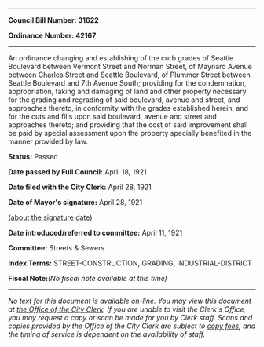 

********

**Council Bill Number: 31622**
   
**Ordinance Number: 42167**
********

 An ordinance changing and establishing of the curb grades of Seattle Boulevard between Vermont Street and Norman Street, of Maynard Avenue between Charles Street and Seattle Boulevard, of Plummer Street between Seattle Boulevard and 7th Avenue South; providing for the condemnation, appropriation, taking and damaging of land and other property necessary for the grading and regrading of said boulevard, avenue and street, and approaches thereto, in conformity with the grades established herein, and for the cuts and fills upon said boulevard, avenue and street and approaches thereto; and providing that the cost of said improvement shall be paid by special assessment upon the property specially benefited in the manner provided by law.

**Status:** Passed
   
**Date passed by Full Council:** April 18, 1921
   
**Date filed with the City Clerk:** April 28, 1921
   
**Date of Mayor's signature:** April 28, 1921
   
[(about the signature date)](/~public/approvaldate.htm)
   
   
   
**Date introduced/referred to committee:** April 11, 1921
   
**Committee:** Streets & Sewers
   
   
**Index Terms:** STREET-CONSTRUCTION, GRADING, INDUSTRIAL-DISTRICT

**Fiscal Note:**_(No fiscal note available at this time)_
********

_No text for this document is available on-line. You may view this document at [the Office of the City Clerk](http://www.seattle.gov/leg/clerk/contactUs.htm). If you are unable to visit the Clerk's Office, you may request a copy or scan be made for you by Clerk staff. Scans and copies provided by the Office of the City Clerk are subject to [copy fees](http://clerk.seattle.gov/~public/clerkfees.htm), and the timing of service is dependent on the availability of staff._

